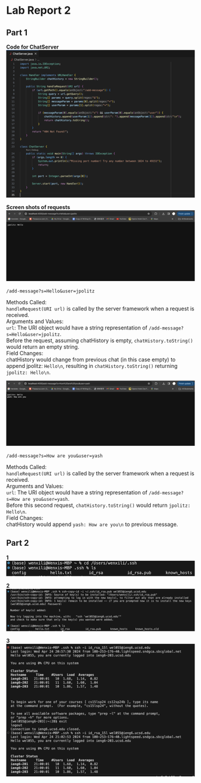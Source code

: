 # Lab Report 2
## Part 1
  __Code for ChatServer__
  ![Image](ChatServerCode.png)  
     
  __Screen shots of requests__
  ![Image](jpolitz.png)  
     
  `/add-message?s=Hello&user=jpolitz`
     
  Methods Called:  
  `handleRequest(URI url)` is called by the server framework when a request is received.  
  Arguments and Values:  
  `url`: The URI object would have a string representation of `/add-message?s=Hello&user=jpolitz`.  
  Before the request, assuming chatHistory is empty, `chatHistory.toString()` would return an empty string.  
  Field Changes:  
  chatHistory would change from previous chat (in this case empty) to append jpolitz: `Hello\n`, resulting in `chatHistory.toString()` returning `jpolitz: Hello\n`.  
  
  ![Image](yash.png)  
  
  `/add-message?s=How are you&user=yash`  

  Methods Called:  
  `handleRequest(URI url)` is called by the server framework when a request is received.  
  Arguments and Values:  
  `url`: The URI object would have a string representation of `/add-message?s=How are you&user=yash`.  
  Before this second request, `chatHistory.toString()` would return `jpolitz: Hello\n`.  
  Field Changes:  
  chatHistory would append `yash: How are you\n` to previous message.

  

## Part 2  

  __1__  
  ![Image](pathToPrivate.png)  

  __2__
  ![Image](pathToPublic.png)  
  
  __3__
  ![Image](withoutPassword.png)  
